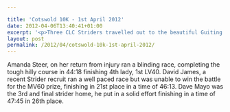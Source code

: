 ```yaml
---

title: 'Cotswold 10K - 1st April 2012'
date: 2012-04-06T13:40:41+01:00
excerpt: '<p>Three CLC Striders travelled out to the beautiful Guiting Power on a sunny but fresh April Fools Day. </p>'
layout: post
permalink: /2012/04/cotswold-10k-1st-april-2012/
---
```

</p> 

Amanda Steer, on her return from injury ran a blinding race, completing the tough hilly course in 44:18 finishing 4th lady, 1st LV40. David James, a recent Strider recruit ran a well paced race but was unable to win the battle for the MV60 prize, finishing in 21st place in a time of 46:13. Dave Mayo was the 3rd and final strider home, he put in a solid effort finishing in a time of 47:45 in 26th place.</p>